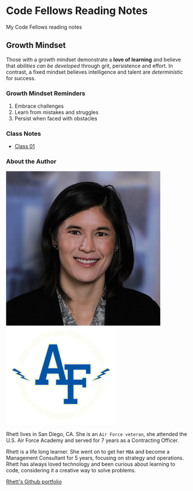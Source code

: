 # Code Fellows Reading Notes

My Code Fellows reading notes

## Growth Mindset

Those with a growth mindset demonstrate a **love of learning** and believe that *abilities can be developed* through grit, persistence and effort. In contrast, a fixed mindset believes intelligence and talent are *deterministic* for success. 

### Growth Mindset Reminders

1. Embrace challenges
2. Learn from mistakes and struggles
3. Persist when faced with obstacles

### Class Notes

- [Class 01](class-01.md)

### About the Author
![Rhett Chase headshot](rhettchase.jpg)
![Air Force Academy Logo](USAFA-logo.jpg)

Rhett lives in San Diego, CA. She is an `Air Force veteran`, she attended the U.S. Air Force Academy and served for 7 years as a Contracting Officer. 

Rhett is a life long learner. She went on to get her `MBA` and become a Management Consultant for 5 years, focusing on strategy and operations. Rhett has always loved technology and been curious about learning to code, considering it a creative way to solve problems.

[Rhett's Github portfolio](https://github.com/rhettchase)
